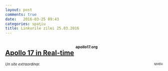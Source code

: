 ```yaml
---
layout: post
comments: true
date:   2016-03-25 09:43
categories: spaţiu
title: Linkurile zilei 25.03.2016
---
```


## [Apollo 17 in Real-time](http://apollo17.org/) <sup><sup><sup>apollo17.org</sup></sup></sup>  
<span style="float: left;" ><sup>_Un site extraordinar._</sup></span><span style="float: right;" ><sup><sup>_spaţiu_</sup></sup></span>
<br/>
